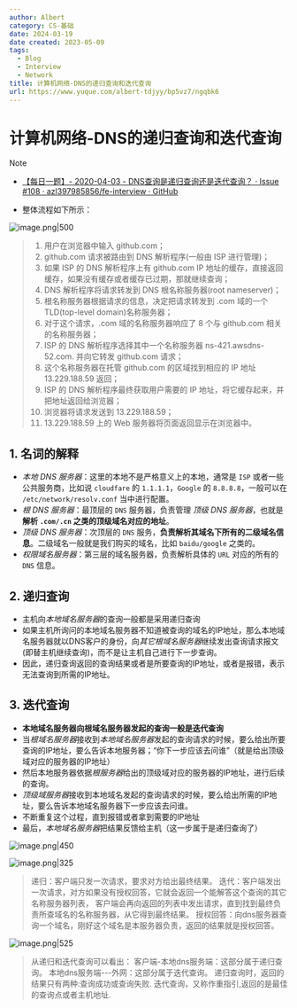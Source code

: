 ```yaml
---
author: Albert
category: CS-基础
date: 2024-03-19
date created: 2023-05-09
tags:
  - Blog
  - Interview
  - Network
title: 计算机网络-DNS的递归查询和迭代查询
url: https://www.yuque.com/albert-tdjyy/bp5vz7/ngqbk6
---
```


# 计算机网络-DNS的递归查询和迭代查询

> [!note]
>
> - [【每日一题】- 2020-04-03 - DNS查询是递归查询还是迭代查询？ · Issue #108 · azl397985856/fe-interview · GitHub](https://github.com/azl397985856/fe-interview/issues/108)

- 整体流程如下所示：

![image.png|500](https://img-20221128.oss-cn-shanghai.aliyuncs.com/img-2023-05/20240319220215.png)

> 1. 用户在浏览器中输入 github.com；
> 2. github.com 请求被路由到 DNS 解析程序(一般由 ISP 进行管理)；
> 3. 如果 ISP 的 DNS 解析程序上有 github.com IP 地址的缓存，直接返回缓存，如果没有缓存或者缓存已过期，那就继续查询；
> 4. DNS 解析程序将请求转发到 DNS 根名称服务器(root nameserver)；
> 5. 根名称服务器根据请求的信息，决定把请求转发到 .com 域的一个 TLD(top-level domain)名称服务器；
> 6. 对于这个请求，.com 域的名称服务器响应了 8 个与 github.com 相关的名称服务器；
> 7. ISP 的 DNS 解析程序选择其中一个名称服务器 ns-421.awsdns-52.com. 并向它转发 github.com 请求；
> 8. 这个名称服务器在托管 github.com 的区域找到相应的 IP 地址 13.229.188.59 返回；
> 9. ISP 的 DNS 解析程序最终获取用户需要的 IP 地址，将它缓存起来，并把地址返回给浏览器；
> 10. 浏览器将请求发送到 13.229.188.59；
> 11. 13.229.188.59 上的 Web 服务器将页面返回显示在浏览器中。

## 1. 名词的解释

- _本地 DNS 服务器_：这里的本地不是严格意义上的本地，通常是 `ISP` 或者一些公共服务商，比如说 `cloudfare` 的 `1.1.1.1`，`Google` 的 `8.8.8.8`，一般可以在 `/etc/network/resolv.conf` 当中进行配置。
- _根 DNS 服务器_：最顶层的 `DNS` 服务器，负责管理 _顶级 DNS 服务器_，也就是**解析 `.com/.cn` 之类的顶级域名对应的地址**。
- _顶级 DNS 服务器_：次顶层的 `DNS` 服务，**负责解析其域名下所有的二级域名信息**。二级域名一般就是我们购买的域名，比如 `baidu/google` 之类的。
- _权限域名服务器_：第三层的域名服务器，负责解析具体的 `URL` 对应的所有的 `DNS` 信息。

## 2. 递归查询

- 主机向*本地域名服务器*的查询一般都是采用递归查询
- 如果主机所询问的本地域名服务器不知道被查询的域名的IP地址，那么本地域名服务器就以DNS客户的身份，向*其它根域名服务器*继续发出查询请求报文(即替主机继续查询)，而不是让主机自己进行下一步查询。
- 因此，递归查询返回的查询结果或者是所要查询的IP地址，或者是报错，表示无法查询到所需的IP地址。

## 3. 迭代查询

- **本地域名服务器向根域名服务器发起的查询一般是迭代查询**
- 当*根域名服务器*接收到*本地域名服务器*发起的查询请求的时候，要么给出所要查询的IP地址，要么告诉本地服务器；“你下一步应该去问谁”（就是给出顶级域对应的服务器的IP地址）
- 然后本地服务器依据*根服务器*给出的顶级域对应的服务器的IP地址，进行后续的查询。
- *顶级域服务器*接收到本地域名发起的查询请求的时候，要么给出所需的IP地址，要么告诉本地域名服务器下一步应该去问谁。
- 不断重复这个过程，直到报错或者拿到需要的IP地址
- 最后，*本地域名服务器*把结果反馈给主机（这一步属于是递归查询了）

![image.png|450](http://img-blog-01.oss-cn-shanghai.aliyuncs.com/img/2022-11-27-193708.png)

![image.png|325](http://img-blog-01.oss-cn-shanghai.aliyuncs.com/img/2022-11-27-193709.png)

> 递归：客户端只发一次请求，要求对方给出最终结果。
> 迭代：客户端发出一次请求，对方如果没有授权回答，它就会返回一个能解答这个查询的其它名称服务器列表，
> 客户端会再向返回的列表中发出请求，直到找到最终负责所查域名的名称服务器，从它得到最终结果。
> 授权回答：向dns服务器查询一个域名，刚好这个域名是本服务器负责，返回的结果就是授权回答。

![image.png|525](https://img-20221128.oss-cn-shanghai.aliyuncs.com/img-2023-05/20240319220456.png)

> 从递归和迭代查询可以看出：
> 客户端-本地dns服务端：这部分属于递归查询。
> 本地dns服务端---外网：这部分属于迭代查询。
> 递归查询时，返回的结果只有两种:查询成功或查询失败.
> 迭代查询，又称作重指引,返回的是最佳的查询点或者主机地址.
